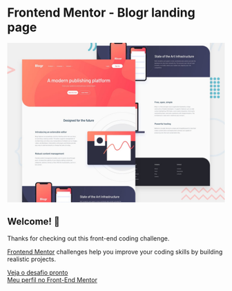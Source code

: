 # Frontend Mentor - Blogr landing page

![Design preview for the Blogr landing page coding challenge](./design/desktop-preview.jpg)

## Welcome! 👋

Thanks for checking out this front-end coding challenge.

[Frontend Mentor](https://www.frontendmentor.io) challenges help you improve your coding skills by building realistic projects.

[Veja o desafio pronto](https://xenodochial-visvesvaraya-961841.netlify.app/)
<br>
[Meu perfil no Front-End Mentor](https://xenodochial-visvesvaraya-961841.netlify.app/)


